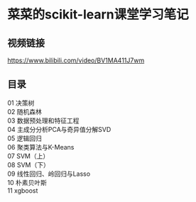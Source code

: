 # 菜菜的scikit-learn课堂学习笔记
## 视频链接
https://www.bilibili.com/video/BV1MA411J7wm
## 目录
01 决策树<br>
02 随机森林<br>
03 数据预处理和特征工程<br>
04 主成分分析PCA与奇异值分解SVD<br>
05 逻辑回归<br>
06 聚类算法与K-Means<br>
07 SVM（上）<br>
08 SVM（下）<br>
09 线性回归、岭回归与Lasso<br>
10 朴素贝叶斯<br>
11 xgboost
